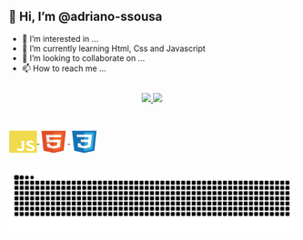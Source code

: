 ##
## 👋 Hi, I’m @adriano-ssousa

- 👀 I’m interested in ...
- 🌱 I’m currently learning Html, Css and Javascript
- 💞️ I’m looking to collaborate on ...
- 📫 How to reach me ...

##

<div align="center">
  <a href="https://github.com/adriano-ssousa">
  <img height="180em" src="https://github-readme-stats.vercel.app/api?username=adriano-ssousa&show_icons=false&theme=green&include_all_commits=true&count_private=true"/>
  <img height="180em" src="https://github-readme-stats.vercel.app/api/top-langs/?username=adriano-ssousa&layout=compact&langs_count=7&theme=dark"/>
</div>
  
  ##
  
  <div style="display: inline_block" align="justify"><br>
  <img align="center" alt="adriano-Js" height="40" width="50" src="https://raw.githubusercontent.com/devicons/devicon/master/icons/javascript/javascript-plain.svg">
  <img align="center" alt="adriano-HTML" height="40" width="50" src="https://raw.githubusercontent.com/devicons/devicon/master/icons/html5/html5-original.svg">
  <img align="center" alt="adriano-CSS" height="40" width="50" src="https://raw.githubusercontent.com/devicons/devicon/master/icons/css3/css3-original.svg">
  
  </div>
  
  <!---

  <img align="right" alt="adriano-pic" height="150" style="border-radius:50px;" src="https://media.discordapp.net/attachments/639956127056134178/890373478988013628/Publicacoes_Instagram_1_1.png?width=676&height=676">
  <img align="center" alt="adriano-Csharp" height="30" width="40" src="https://raw.githubusercontent.com/devicons/devicon/master/icons/csharp/csharp-original.svg"> 
  <img<img align="center" alt="adriano-Ts" height="30" width="40" src="https://raw.githubusercontent.com/devicons/devicon/master/icons/typescript/typescript-plain.svg">
  <img align="center" alt="adriano-React" height="30" width="40" src="https://raw.githubusercontent.com/devicons/devicon/master/icons/react/react-original.svg">
  <img align="center" alt="adriano-Python" height="30" width="40" src="https://raw.githubusercontent.com/devicons/devicon/master/icons/python/python-original.svg">  
  
  -->
##

  <!--
<div> 
  <a href="https://instagram.com/adriano_ssousa" target="_blank"><img src="https://img.shields.io/badge/-Instagram-%23E4405F?style=for-the-badge&logo=instagram&logoColor=white" target="_blank"></a>
 <a href="https://discord.gg/wagxzStdcR" target="_blank"><img src="https://img.shields.io/badge/Discord-7289DA?style=for-the-badge&logo=discord&logoColor=white" target="_blank"></a>
  <a href = "mailto:contatorafaballerini@gmail.com"><img src="https://img.shields.io/badge/-Gmail-%23333?style=for-the-badge&logo=gmail&logoColor=white" target="_blank"></a>
  <a href="https://www.linkedin.com/in/rafaella-ballerini-45875016a" target="_blank"><img src="https://img.shields.io/badge/-LinkedIn-%230077B5?style=for-the-badge&logo=linkedin&logoColor=white" target="_blank"></a> 
</div>
  -->
 
 <div>

  ![Snake animation](https://github.com/adriano-ssousa/adriano-ssousa/blob/output/github-contribution-grid-snake.svg)
 
</div>

<!---
adriano-ssousa/adriano-ssousa is a ✨ special ✨ repository because its `README.md` (this file) appears on your GitHub profile.
You can click the Preview link to take a look at your changes.
--->

